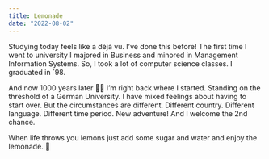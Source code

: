 ```yaml
---
title: Lemonade
date: "2022-08-02"
---
```


Studying today feels like a déjà vu. I’ve done this before!  The first time I went to university I majored in Business and minored in Management Information Systems. So, I took a lot of computer science classes. I graduated in ´98.

And now 1000 years later 😵‍💫 I’m right back where I started. Standing on the threshold of a German University. I have mixed feelings about having to start over. But the circumstances are different. Different country. Different language. Different time period. New adventure! And I welcome the 2nd chance.

When life throws you lemons just add some sugar and water and enjoy the lemonade. 🍹 
